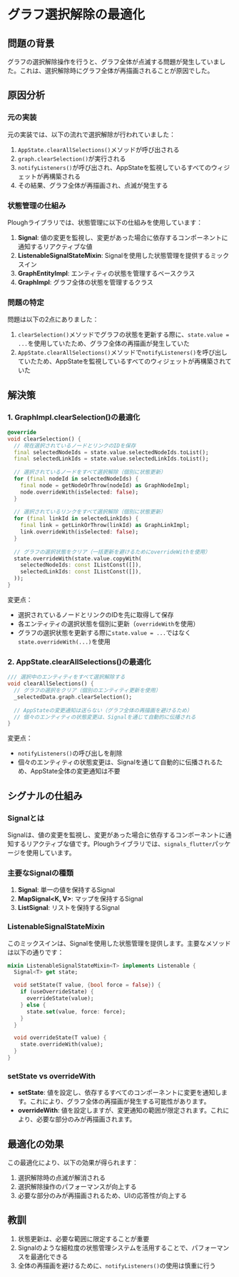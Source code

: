 # グラフ選択解除の最適化

## 問題の背景

グラフの選択解除操作を行うと、グラフ全体が点滅する問題が発生していました。これは、選択解除時にグラフ全体が再描画されることが原因でした。

## 原因分析

### 元の実装

元の実装では、以下の流れで選択解除が行われていました：

1. `AppState.clearAllSelections()`メソッドが呼び出される
2. `graph.clearSelection()`が実行される
3. `notifyListeners()`が呼び出され、AppStateを監視しているすべてのウィジェットが再構築される
4. その結果、グラフ全体が再描画され、点滅が発生する

### 状態管理の仕組み

Ploughライブラリでは、状態管理に以下の仕組みを使用しています：

1. **Signal**: 値の変更を監視し、変更があった場合に依存するコンポーネントに通知するリアクティブな値
2. **ListenableSignalStateMixin**: Signalを使用した状態管理を提供するミックスイン
3. **GraphEntityImpl**: エンティティの状態を管理するベースクラス
4. **GraphImpl**: グラフ全体の状態を管理するクラス

### 問題の特定

問題は以下の2点にありました：

1. `clearSelection()`メソッドでグラフの状態を更新する際に、`state.value = ...`を使用していたため、グラフ全体の再描画が発生していた
2. `AppState.clearAllSelections()`メソッドで`notifyListeners()`を呼び出していたため、AppStateを監視しているすべてのウィジェットが再構築されていた

## 解決策

### 1. GraphImpl.clearSelection()の最適化

```dart
@override
void clearSelection() {
  // 現在選択されているノードとリンクのIDを保存
  final selectedNodeIds = state.value.selectedNodeIds.toList();
  final selectedLinkIds = state.value.selectedLinkIds.toList();
  
  // 選択されているノードをすべて選択解除（個別に状態更新）
  for (final nodeId in selectedNodeIds) {
    final node = getNodeOrThrow(nodeId) as GraphNodeImpl;
    node.overrideWith(isSelected: false);
  }
  
  // 選択されているリンクをすべて選択解除（個別に状態更新）
  for (final linkId in selectedLinkIds) {
    final link = getLinkOrThrow(linkId) as GraphLinkImpl;
    link.overrideWith(isSelected: false);
  }
  
  // グラフの選択状態をクリア（一括更新を避けるためにoverrideWithを使用）
  state.overrideWith(state.value.copyWith(
    selectedNodeIds: const IListConst([]),
    selectedLinkIds: const IListConst([]),
  ));
}
```

変更点：
- 選択されているノードとリンクのIDを先に取得して保存
- 各エンティティの選択状態を個別に更新（`overrideWith`を使用）
- グラフの選択状態を更新する際に`state.value = ...`ではなく`state.overrideWith(...)`を使用

### 2. AppState.clearAllSelections()の最適化

```dart
/// 選択中のエンティティをすべて選択解除する
void clearAllSelections() {
  // グラフの選択をクリア（個別のエンティティ更新を使用）
  _selectedData.graph.clearSelection();
  
  // AppStateの変更通知は送らない（グラフ全体の再描画を避けるため）
  // 個々のエンティティの状態変更は、Signalを通じて自動的に伝播される
}
```

変更点：
- `notifyListeners()`の呼び出しを削除
- 個々のエンティティの状態変更は、Signalを通じて自動的に伝播されるため、AppState全体の変更通知は不要

## シグナルの仕組み

### Signalとは

Signalは、値の変更を監視し、変更があった場合に依存するコンポーネントに通知するリアクティブな値です。Ploughライブラリでは、`signals_flutter`パッケージを使用しています。

### 主要なSignalの種類

1. **Signal<T>**: 単一の値を保持するSignal
2. **MapSignal<K, V>**: マップを保持するSignal
3. **ListSignal<T>**: リストを保持するSignal

### ListenableSignalStateMixin

このミックスインは、Signalを使用した状態管理を提供します。主要なメソッドは以下の通りです：

```dart
mixin ListenableSignalStateMixin<T> implements Listenable {
  Signal<T> get state;

  void setState(T value, {bool force = false}) {
    if (useOverrideState) {
      overrideState(value);
    } else {
      state.set(value, force: force);
    }
  }

  void overrideState(T value) {
    state.overrideWith(value);
  }
}
```

### setState vs overrideWith

- **setState**: 値を設定し、依存するすべてのコンポーネントに変更を通知します。これにより、グラフ全体の再描画が発生する可能性があります。
- **overrideWith**: 値を設定しますが、変更通知の範囲が限定されます。これにより、必要な部分のみが再描画されます。

## 最適化の効果

この最適化により、以下の効果が得られます：

1. 選択解除時の点滅が解消される
2. 選択解除操作のパフォーマンスが向上する
3. 必要な部分のみが再描画されるため、UIの応答性が向上する

## 教訓

1. 状態更新は、必要な範囲に限定することが重要
2. Signalのような細粒度の状態管理システムを活用することで、パフォーマンスを最適化できる
3. 全体の再描画を避けるために、`notifyListeners()`の使用は慎重に行う
